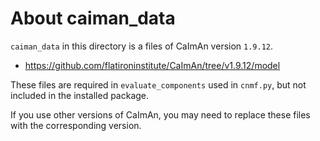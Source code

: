 # About caiman_data

`caiman_data` in this directory is a files of CaImAn version `1.9.12`.

- <https://github.com/flatironinstitute/CaImAn/tree/v1.9.12/model>

These files are required in `evaluate_components` used in `cnmf.py`, but not included in the installed package.

If you use other versions of CaImAn, you may need to replace these files with the corresponding version.
